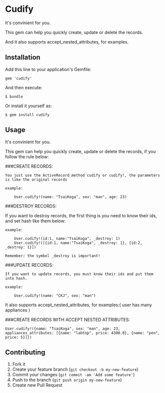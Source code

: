 # Cudify

It's convinient for you.

This gem can help you quickly create, update or delete the records.

And it also supports accept_nested_attributes, for examples.

## Installation

Add this line to your application's Gemfile:

    gem 'cudify'

And then execute:

    $ bundle

Or install it yourself as:

    $ gem install cudify

## Usage
It's convinient for you.

This gem can help you quickly create, update or delete the records, if you follow the rule below:

###CREATE RECORDS:

	You just use the ActiveRecord method cudify or cudify!, the parameters is like the original records

	example:

		User.cudify!(name: "TsaiKoga", sex: "man", age: 23)

###DESTROY RECORDS:

  If you want to destroy records, the first thing is you need to know their ids, and set hash like them below:

	example:

		User.cudify!(id:1, name:"TsaiKoga", _destroy: 1)
		User.cudify!([{id:1, name:"TsaiKoga", _destroy: 1}, {id:2, _destroy: 1}])

	Remember: the symbol _destroy is important!

###UPDATE RECORDS:

	If you want to update records, you must know their ids and put them into hash.

	example:

		User.cudify!(name: "CKJ", sex: "man")

It also supports accept_nested_attributes, for examples:( user has many appliances )

###CREATE RECORDS WITH ACCEPT NESTED ATTRIBUTES:

	User.cudify!({name: "TsaiKoga", sex: "man", age: 23, appliances_attributes: [{name: "labtop", price: 4300.0}, {name: "pen", price: 5}]})

## Contributing

1. Fork it
2. Create your feature branch (`git checkout -b my-new-feature`)
3. Commit your changes (`git commit -am 'Add some feature'`)
4. Push to the branch (`git push origin my-new-feature`)
5. Create new Pull Request
